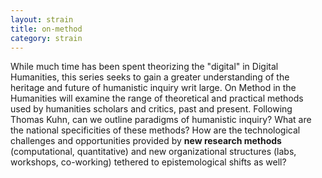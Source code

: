```yaml
---
layout: strain
title: on-method
category: strain
---
```


<!-- A 75-100 word paragraph describing the motivation behind these projects -->
While much time has been spent theorizing the "digital" in Digital Humanities, this series seeks to gain a greater understanding of the heritage and future of humanistic inquiry writ large. On Method in the Humanities will examine the range of theoretical and practical methods used by humanities scholars and critics, past and present. Following Thomas Kuhn, can we outline paradigms of humanistic inquiry? What are the national specificities of these methods? How are the technological challenges and opportunities provided by **new research methods** (computational, quantitative) and new organizational structures (labs, workshops, co-working) tethered to epistemological shifts as well? 

